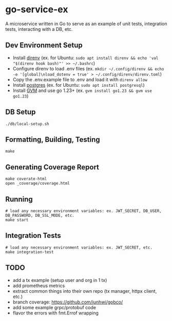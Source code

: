 # go-service-ex

A microservice written in Go to serve as an example of unit tests, integration tests, interacting with a DB, etc.

## Dev Environment Setup

* Install [direnv](https://direnv.net/) (ex. for Ubuntu: `sudo apt install direnv && echo 'val "$(direnv hook bash)"' >> ~/.bashrc`)
* Configure direnv to load .env files (ex. `mkdir ~/.config/direnv && echo -e '[global]\nload_dotenv = true' > ~/.config/direnv/direnv.toml`)
* Copy the .env.example file to .env and load it with `direnv allow`
* Install [postgres](https://www.postgresql.org/) (ex. for Ubuntu: `sudo apt install postgresql`)
* Install [GVM](https://github.com/moovweb/gvm) and use go 1.23+ (ex. `gvm install go1.23 && gvm use go1.23`)

## DB Setup

```
./db/local-setup.sh
```

## Formatting, Building, Testing

```
make
```

## Generating Coverage Report

```
make coverate-html
open _coverage/coverage.html
```

## Running

```
# load any necessary environment variables: ex. JWT_SECRET, DB_USER, DB_PASSWORD, DB_SSL_MODE, etc.
make start
```

## Integration Tests

```
# load any necessary environment variables: ex. JWT_SECRET, etc.
make integration-test
```

## TODO
* add a tx example (setup user and org in 1 tx)
* add prometheus metrics
* extract common things into their own repo (tx manager, httpx client, etc.)
* branch coverage: https://github.com/junhwi/gobco/
* add some example grpc/protobuf code
* flavor the errors with fmt.Errof wrapping
